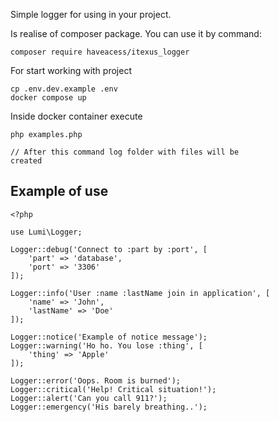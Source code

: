 Simple logger for using in your project.

Is realise of composer package.
You can use it by command:
````
composer require haveacess/itexus_logger
````

For start working with project
````
cp .env.dev.example .env
docker compose up
````

Inside docker container execute
````
php examples.php

// After this command log folder with files will be 
created
````


## Example of use

````
<?php

use Lumi\Logger;

Logger::debug('Connect to :part by :port', [
    'part' => 'database',
    'port' => '3306'
]);

Logger::info('User :name :lastName join in application', [
    'name' => 'John',
    'lastName' => 'Doe'
]);

Logger::notice('Example of notice message');
Logger::warning('Ho ho. You lose :thing', [
    'thing' => 'Apple'
]);

Logger::error('Oops. Room is burned');
Logger::critical('Help! Critical situation!');
Logger::alert('Can you call 911?');
Logger::emergency('His barely breathing..');
````
